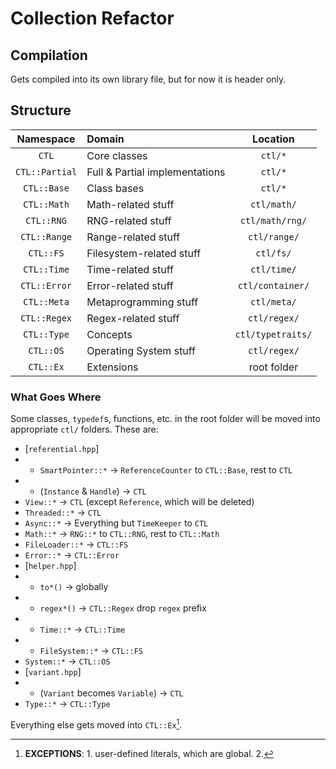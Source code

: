 # Collection Refactor

## Compilation

Gets compiled into its own library file, but for now it is header only.

## Structure
| Namespace | Domain | Location |
|:-:|:-|:-:|
| `CTL` | Core classes | `ctl/*` |
| `CTL::Partial` | Full & Partial implementations | `ctl/*` |
| `CTL::Base` | Class bases | `ctl/*` |
| `CTL::Math` | Math-related stuff | `ctl/math/` |
| `CTL::RNG` | RNG-related stuff | `ctl/math/rng/` |
| `CTL::Range` | Range-related stuff | `ctl/range/` |
| `CTL::FS` | Filesystem-related stuff | `ctl/fs/` |
| `CTL::Time` | Time-related stuff | `ctl/time/` |
| `CTL::Error` | Error-related stuff | `ctl/container/` |
| `CTL::Meta` | Metaprogramming stuff | `ctl/meta/` |
| `CTL::Regex` | Regex-related stuff | `ctl/regex/` |
| `CTL::Type` | Concepts | `ctl/typetraits/` |
| `CTL::OS` | Operating System stuff | `ctl/regex/` |
| `CTL::Ex` | Extensions | root folder |

### What Goes Where

Some classes, `typedef`s, functions, etc.
in the root folder will be moved into appropriate `ctl/` folders.
These are:

- [`referential.hpp`]
- - `SmartPointer::*` -> `ReferenceCounter` to `CTL::Base`, rest to `CTL`
- - (`Instance` & `Handle`) -> `CTL`
- `View::*` -> `CTL` (except `Reference`, which will be deleted)
- `Threaded::*` -> `CTL`
- `Async::*` -> Everything but `TimeKeeper` to `CTL`
- `Math::*` -> `RNG::*` to `CTL::RNG`, rest to `CTL::Math`
- `FileLoader::*` -> `CTL::FS`
- `Error::*` -> `CTL::Error`
- [`helper.hpp`]
- - `to*()` -> globally
- - `regex*()` -> `CTL::Regex` drop `regex` prefix
- - `Time::*` -> `CTL::Time`
- - `FileSystem::*` -> `CTL::FS`
- `System::*` -> `CTL::OS`
- [`variant.hpp`]
- - (`Variant` becomes `Variable`) -> `CTL`
- `Type::*` -> `CTL::Type`

Everything else gets moved into `CTL::Ex`[^1]. 

[^1]: **EXCEPTIONS**: 1. user-defined literals, which are global. 2. 
